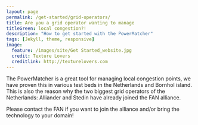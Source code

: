 ```yaml
---
layout: page
permalink: /get-started/grid-operators/
title: Are you a grid operator wanting to manage
titleGreen: local congestion?!
description: "How to get started with the PowerMatcher"
tags: [Jekyll, theme, responsive]
image:
  feature: /images/site/Get Started_website.jpg
  credit: Texture Lovers
  creditlink: http://texturelovers.com
---
```


The PowerMatcher is a great tool for managing local congestion points, we have proven this in various test beds in the Netherlands and Bornhol island. This is also the reason why the two biggest grid operators of the Netherlands: Alliander and Stedin have already joined the FAN alliance.

Please contact the FAN if you want to join the alliance and/or bring the technology to your domain!
